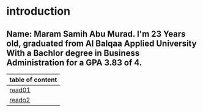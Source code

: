 # introduction 
## Name: Maram Samih Abu Murad. I'm 23 Years old, graduated from Al Balqaa Applied University With a Bachlor degree in Business Administration for a GPA 3.83 of 4.


| table of content |
|------------------|
|[read01](read01.md)|
|[reado2](read02.md)|

